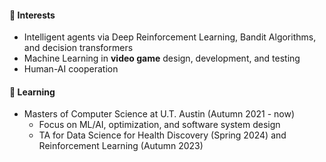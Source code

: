 #### 👀 Interests
* Intelligent agents via Deep Reinforcement Learning, Bandit Algorithms, and decision transformers
* Machine Learning in **video game** design, development, and testing
* Human-AI cooperation

#### 🏫 Learning
* Masters of Computer Science at U.T. Austin (Autumn 2021 - now)
    * Focus on ML/AI, optimization, and software system design
    * TA for Data Science for Health Discovery (Spring 2024) and Reinforcement Learning (Autumn 2023)
  
<!---
tpedelose/tpedelose is a ✨ special ✨ repository because its `README.md` (this file) appears on your GitHub profile.
You can click the Preview link to take a look at your changes.
--->

